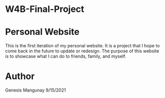 # W4B-Final-Project
# Personal Website
This is the first iteration of my personal website. It is a project
that I hope to come back in the future to update or redesign. The purpose 
of this website is to showcase what I can do to friends, family, and myself.

# Author
Genesis Mangunay 9/15/2021